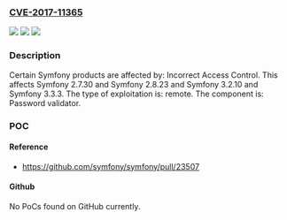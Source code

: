 ### [CVE-2017-11365](https://cve.mitre.org/cgi-bin/cvename.cgi?name=CVE-2017-11365)
![](https://img.shields.io/static/v1?label=Product&message=n%2Fa&color=blue)
![](https://img.shields.io/static/v1?label=Version&message=n%2Fa&color=blue)
![](https://img.shields.io/static/v1?label=Vulnerability&message=n%2Fa&color=brighgreen)

### Description

Certain Symfony products are affected by: Incorrect Access Control. This affects Symfony 2.7.30 and Symfony 2.8.23 and Symfony 3.2.10 and Symfony 3.3.3. The type of exploitation is: remote. The component is: Password validator.

### POC

#### Reference
- https://github.com/symfony/symfony/pull/23507

#### Github
No PoCs found on GitHub currently.

